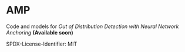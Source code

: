 # AMP
Code and models for _Out of Distribution Detection with Neural Network Anchoring_ **(Available soon)**



SPDX-License-Identifier: MIT
